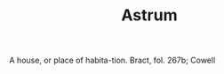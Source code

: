 ---
title: Astrum
permalink: "/definitions/astrum.html"
body: A house, or place of habita-tion. Bract, fol. 267b; Cowell
published_at: '2018-07-07'
layout: post
---